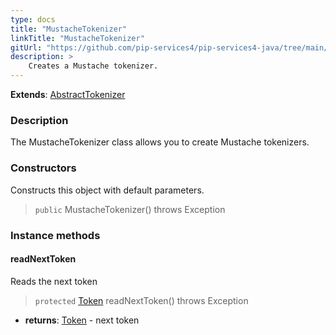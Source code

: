 ```yaml
---
type: docs
title: "MustacheTokenizer"
linkTitle: "MustacheTokenizer"
gitUrl: "https://github.com/pip-services4/pip-services4-java/tree/main/pip-services4-expressions-java"
description: > 
    Creates a Mustache tokenizer.
---
```


**Extends**: [AbstractTokenizer](../../../tokenizers/abstract_tokenizer)

### Description

The MustacheTokenizer class allows you to create Mustache tokenizers.

### Constructors
Constructs this object with default parameters.  

> `public` MustacheTokenizer() throws Exception

### Instance methods

#### readNextToken
Reads the next token

> `protected` [Token](../../tokenizers/token) readNextToken() throws Exception

- **returns**: [Token](../../tokenizers/token) - next token
